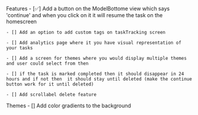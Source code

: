 Features
    - [✅] Add a button on the ModelBottome view which says 'continue' and when you click on it it will resume the task on the homescreen
    
    - [] Add an option to add custom tags on taskTracking screen

    - [] Add analytics page where it you have visual representation of your tasks

    - [] Add a screen for themes where you would display multiple themes and user could select from then 

    - [] if the task is marked completed then it should disappear in 24 hours and if not then  it should stay until deleted (make the continue button work for it until deleted)
    
    - [] Add scrollabel delete feature


Themes
    - [] Add color gradients to the background